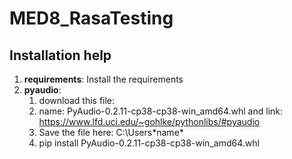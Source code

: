 # MED8_RasaTesting

## **Installation help**

1. **requirements**: Install the requirements
2. **pyaudio**: 
	1. download this file:
	2. name: PyAudio-0.2.11-cp38-cp38-win_amd64.whl and link: https://www.lfd.uci.edu/~gohlke/pythonlibs/#pyaudio
	4. Save the file here: C:\Users\*name* 
	5. pip install PyAudio-0.2.11-cp38-cp38-win_amd64.whl
